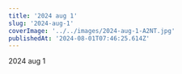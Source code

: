```yaml
---
title: '2024 aug 1'
slug: '2024-aug-1'
coverImage: '../../images/2024-aug-1-A2NT.jpg'
publishedAt: '2024-08-01T07:46:25.614Z'
---
```


2024 aug 1